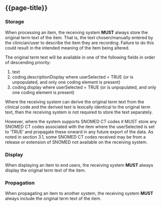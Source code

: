 ## {{page-title}}

### Storage

When processing an item, the receiving system **MUST** always store the original term text of
the item. That is, the text chosen/manually entered by the clinician/user to describe the item
they are recording. Failure to do this could result in the intended meaning of the item being
altered.

The original term text will be available in one of the following fields in order of descending
priority:
1. text
1. coding.descriptionDisplay where userSelected = TRUE (or is unpopulated, and only
one coding element is present)
1. coding.display where userSelected = TRUE (or is unpopulated, and only one coding
element is present)

Where the receiving system can derive the original term text from the clinical code and the
derived text is lexically identical to the original term text, then the receiving system is not
required to store the text separately.

However, where the system supports SNOMED CT codes it MUST store any SNOMED CT
codes associated with the item where the userSelected is set to ‘TRUE’ and propagate these
onward in any future export of the data. As noted in section 3.1, some SNOMED CT codes
received may be from a release or extension of SNOMED not available on the receiving
system.

### Display

When displaying an item to end users, the receiving system **MUST** always display the original
term text of the item.

### Propagation

When propagating an item to another system, the receiving system **MUST** always include the
original term text of the item.
